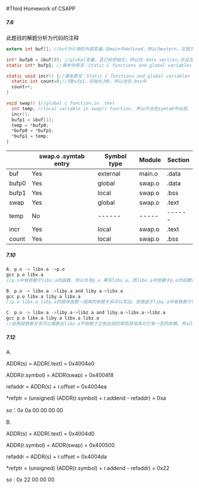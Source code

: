 #Third Homework of CSAPP


##### 7.6

此题目的解题分析为代码的注释

```c
extern int buf[]; //buf为引用的外部变量,在main中defined，所以为extern，又因为在main中已经被初始化，所以应该在.data Section中

int* bufp0 = &buf[0]; //global变量，且已经初始化，所以在.data section,并且在.symtab中
static int* bufp1; //课本中原文：Static C functions and global variables that are defined with the static attribute is a local symbols。且没有被初始化，因此在.bss中

static void incr() {//课本原文：Static C functions and global variables that are defined with the static attribute is a local symbols。此处为函数，所以在.text中
  static int count=0;//同bufp1，初始化为0，所以也在.bss中
  count++;
}

void swap() {//global c function,in .text
  int temp; //local variable in swap() function, 所以不会在symtab中出现。
  incr();
  bufp1 = &buf[1];
  temp = *bufp0;
  *bufp0 = *bufp1;
  *bufp1 = temp;
}
```

|       | **swap.o  .symtab** entry | Symbol type | Module | Section |
| ----- | ------------------------- | ----------- | ------ | ------- |
| buf   | Yes                       | external    | main.o | .data   |
| bufp0 | Yes                       | global      | swap.o | .data   |
| bufp1 | Yes                       | local       | swap.o | .bss    |
| swap  | Yes                       | global      | swap.o | .text   |
| temp  | No                        | ------      | -----  | ------  |
| incr  | Yes                       | local       | swap.o | .text   |
| count | Yes                       | local       | swap.o | .bss    |

##### 7.10

```c
A. p.o -> libx.a ->p.o
gcc p.o libx.a
//p.o中有依赖于libx.a的函数，所以先写p.o 再写libx.a。而libx.a中依赖于p.o的函数已经存放在E之中，所以不需要再写p.o

B. p.o -> libx.a ->liby.a and liby.a->libx.a
gcc p.o libx.a liby.a libx.a
//p.o libx.a liby.a的顺序由第一段库的依赖关系可以写出。但是由于liby.a中有依赖于libx.a的函数，而libx.a先于liby.a被linker解析，所以U集合非空，需要再将libx.a写入去reslove the functions.

C. p.o -> libx.a ->liby.a->libz.a and liby.a->libx.a->libz.a
gcc p.o libx.a liby.a libx.a libz.a
//由两段依赖关系可以推断出libz.a不依赖于之前出现的库而其他库对它有一定的依赖。所以libz.a写在最后且只出现一次。又因为libx.a与liby.a有相互依赖关系，所以libx.a出现两次。
```

##### 7.12

A.

ADDR(s) = ADDR(.text) = 0x4004e0

ADDR(r.symbol) = ADDR(swap) = 0x4004f8

refaddr = ADDR(s) + r.offset = 0x4004ea

*refptr = (unsigned) (ADDR(r.symbol) + r.addend - refaddr) = 0xa

so：0x 0a 00 00 00 00

B.

ADDR(s) = ADDR(.text) = 0x4004d0

ADDR(r.symbol) = ADDR(swap) = 0x400500

refaddr = ADDR(s) + r.offset = 0x4004da

*refptr = (unsigned) (ADDR(r.symbol) + r.addend - refaddr) = 0x22

so : 0x 22 00 00 00

